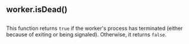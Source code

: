 ## worker.isDead()

## 

This function returns `true` if the worker's process has terminated (either
because of exiting or being signaled). Otherwise, it returns `false`.